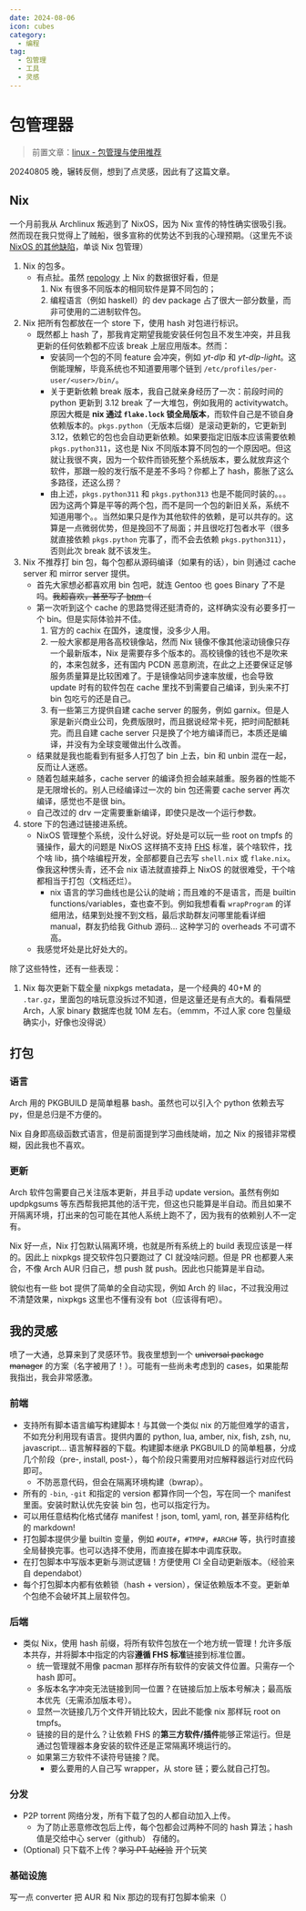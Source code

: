 ```yaml
---
date: 2024-08-06
icon: cubes
category:
  - 编程
tag:
  - 包管理
  - 工具
  - 灵感
---
```


# 包管理器

> 前置文章：[linux - 包管理与使用推荐](../articles/linux/package.md)

20240805 晚，辗转反侧，想到了点灵感，因此有了这篇文章。

<!-- ## scoop

最早用的包管理器应该是 scoop。让我接触到只要知道名字，一行命令就能安装软件，省去所有环境变量的麻烦配置的方法。

不过 scoop 本身用 powershell 写的，只支持 windows，代码也比较捞。而且近年来直连 Github 网络质量下降，对于没有代理的新人还是不太友好的。

## pacman

我最早主用的 linux distro 就是 Archlinux， -->

## Nix

一个月前我从 Archlinux 叛逃到了 NixOS，因为 Nix 宣传的特性确实很吸引我。然而现在我只觉得上了贼船，很多宣称的优势达不到我的心理预期。（这里先不谈 [NixOS 的其他缺陷](../articles/linux/nix.md#劝退)，单谈 Nix 包管理）

1. Nix 的包多。
   - 有点扯。虽然 [repology](https://repology.org/repositories/packages) 上 Nix 的数据很好看，但是
     1. Nix 有很多不同版本的相同软件是算不同包的；
     2. 编程语言（例如 haskell）的 dev package 占了很大一部分数量，而非可使用的二进制软件包。
2. Nix 把所有包都放在一个 store 下，使用 hash 对包进行标识。
   - 既然都上 hash 了，那我肯定期望我能安装任何包且不发生冲突，并且我更新的任何依赖都不应该 break 上层应用版本。然而：
     - 安装同一个包的不同 feature 会冲突，例如 _yt-dlp_ 和 _yt-dlp-light_。这倒能理解，毕竟系统也不知道要用哪个链到 `/etc/profiles/per-user/<user>/bin/`。
     - 关于更新依赖 break 版本，我自己就亲身经历了一次：前段时间的 python 更新到 3.12 break 了一大堆包，例如我用的 activitywatch。原因大概是 **nix 通过 `flake.lock` 锁全局版本**，而软件自己是不锁自身依赖版本的。`pkgs.python`（无版本后缀）是滚动更新的，它更新到 3.12，依赖它的包也会自动更新依赖。如果要指定旧版本应该需要依赖 `pkgs.python311`，这也是 Nix 不同版本算不同包的一个原因吧。但这就让我很不爽，因为一个软件而锁死整个系统版本，要么就放弃这个软件，那跟一般的发行版不是差不多吗？你都上了 hash，膨胀了这么多路径，还这么捞？
     - 由上述，`pkgs.python311` 和 `pkgs.python313` 也是不能同时装的。。。因为这两个算是平等的两个包，而不是同一个包的新旧关系，系统不知道用哪个。。当然如果只是作为其他软件的依赖，是可以共存的。这算是一点微弱优势，但是挽回不了局面；并且很吃打包者水平（很多就直接依赖 `pkgs.python` 完事了，而不会去依赖 `pkgs.python311`），否则此次 break 就不该发生。
3. Nix 不推荐打 bin 包，每个包都从源码编译（如果有的话），bin 则通过 cache server 和 mirror server 提供。
   - 首先大家想必都喜欢用 bin 包吧，就连 Gentoo 也 goes Binary 了不是吗。~~我超喜欢，甚至写了 [bpm](https://github.com/lxl66566/bpm)（~~
   - 第一次听到这个 cache 的思路觉得还挺清奇的，这样确实没有必要多打一个 bin。但是实际体验并不佳。
     1. 官方的 cachix 在国外，速度慢，没多少人用。
     2. 一般大家都是用各高校镜像站，然而 Nix 镜像不像其他滚动镜像只存一个最新版本，Nix 是需要存多个版本的。高校镜像的钱也不是吹来的，本来包就多，还有国内 PCDN 恶意刷流，在此之上还要保证足够服务质量算是比较困难了。于是镜像站同步速率放缓，也会导致 update 时有的软件包在 cache 里找不到需要自己编译，到头来不打 bin 包吃亏的还是自己。
     3. 有一些第三方提供自建 cache server 的服务，例如 garnix。但是人家是新兴商业公司，免费版限时，而且据说经常卡死，把时间配额耗完。而且自建 cache server 只是换了个地方编译而已，本质还是编译，并没有为全球变暖做出什么改善。
   - 结果就是我也能看到有挺多人打包了 bin 上去，bin 和 unbin 混在一起，反而让人迷惑。
   - 随着包越来越多，cache server 的编译负担会越来越重。服务器的性能不是无限增长的。别人已经编译过一次的 bin 包还需要 cache server 再次编译，感觉也不是很 bin。
   - 自己改过的 drv 一定需要重新编译，即使只是改一个运行参数。
4. store 下的包通过链接进系统。
   - NixOS 管理整个系统，没什么好说。好处是可以玩一些 root on tmpfs 的骚操作，最大的问题是 NixOS 这样搞不支持 [FHS](https://en.wikipedia.org/wiki/Filesystem_Hierarchy_Standard) 标准，装个啥软件，找个啥 lib，搞个啥编程开发，全部都要自己去写 `shell.nix` 或 `flake.nix`。像我这种愣头青，还不会 nix 语法就直接莽上 NixOS 的就很难受，干个啥都相当于打包（文档还烂）。
     - nix 语言的学习曲线也是公认的陡峭；而且难的不是语言，而是 builtin functions/variables，查也查不到。例如我想看看 `wrapProgram` 的详细用法，结果到处搜不到文档，最后求助群友问哪里能看详细 manual，群友扔给我 Github 源码… 这种学习的 overheads 不可谓不高。
   - 我感觉坏处是比好处大的。

除了这些特性，还有一些表现：

1. Nix 每次更新下载全量 nixpkgs metadata，是一个经典的 40+M 的 `.tar.gz`，里面包的啥玩意没拆过不知道，但是这量还是有点大的。看看隔壁 Arch，人家 binary 数据库也就 10M 左右。（emmm，不过人家 core 包量级确实小，好像也没得说）

## 打包

### 语言

Arch 用的 PKGBUILD 是简单粗暴 bash。虽然也可以引入个 python 依赖去写 py，但是总归是不方便的。

Nix 自身即高级函数式语言，但是前面提到学习曲线陡峭，加之 Nix 的报错非常模糊，因此我也不喜欢。

### 更新

Arch 软件包需要自己关注版本更新，并且手动 update version。虽然有例如 updpkgsums 等东西帮我把其他的活干完，但这也只能算是半自动。而且如果不开隔离环境，打出来的包可能在其他人系统上跑不了，因为我有的依赖别人不一定有。

Nix 好一点，Nix 打包默认隔离环境，也就是所有系统上的 build 表现应该是一样的。因此上 nixpkgs 提交软件包只要跑过了 CI 就没啥问题。但是 PR 也都要人来合，不像 Arch AUR 归自己，想 push 就 push。因此也只能算是半自动。

貌似也有一些 bot 提供了简单的全自动实现，例如 Arch 的 lilac，不过我没用过不清楚效果，nixpkgs 这里也不懂有没有 bot（应该得有吧）。

## 我的灵感

喷了一大通，总算来到了灵感环节。我夜里想到一个 ~~universal package manager~~ 的方案（名字被用了！）。可能有一些尚未考虑到的 cases，如果能帮我指出，我会非常感激。

### 前端

- 支持所有脚本语言编写构建脚本！与其做一个类似 nix 的万能但难学的语言，不如充分利用现有语言。提供内置的 python, lua, amber, nix, fish, zsh, nu, javascript... 语言解释器的下载。构建脚本继承 PKGBUILD 的简单粗暴，分成几个阶段（pre-, install, post-），每个阶段只需要用对应解释器运行对应代码即可。
  - 不防恶意代码，但会在隔离环境构建（bwrap）。
- 所有的 `-bin`, `-git` 和指定的 version 都算作同一个包，写在同一个 manifest 里面。安装时默认优先安装 bin 包，也可以指定行为。
- 可以用任意结构化格式储存 manifest！json, toml, yaml, ron, 甚至非结构化的 markdown!
- 打包脚本提供少量 builtin 变量，例如 `#OUT#`，`#TMP#`，`#ARCH#` 等，执行时直接全局替换完事。也可以选择不使用，而直接在脚本中调库获取。
- 在打包脚本中写版本更新与测试逻辑！方便使用 CI 全自动更新版本。（经验来自 dependabot）
- 每个打包脚本内都有依赖锁（hash + version），保证依赖版本不变。更新单个包绝不会破坏其上层软件包。

### 后端

- 类似 Nix，使用 hash 前缀，将所有软件包放在一个地方统一管理！允许多版本共存，并将脚本中指定的内容**遵循 FHS 标准**链接到标准位置。
  - 统一管理就不用像 pacman 那样存所有软件的安装文件位置。只需存一个 hash 即可。
  - 多版本名字冲突无法链接到同一位置？在链接后加上版本号解决；最高版本优先（无需添加版本号）。
  - 显然一次链接几万个文件开销比较大，因此不能像 nix 那样玩 root on tmpfs。
  - 链接的目的是什么？让依赖 FHS 的**第三方软件/插件**能够正常运行。但是通过包管理器本身安装的软件还是正常隔离环境运行的。
  - 如果第三方软件不读符号链接？爬。
    - 要么要用的人自己写 wrapper，从 store 链；要么就自己打包。

### 分发

- P2P torrent 网络分发，所有下载了包的人都自动加入上传。
  - 为了防止恶意修改包后上传，每个包都会过两种不同的 hash 算法；hash 值是交给中心 server（github） 存储的。
- (Optional) 只下载不上传？~~学习 PT 站经验~~ 开个玩笑

### 基础设施

写一点 converter 把 AUR 和 Nix 那边的现有打包脚本偷来（）
